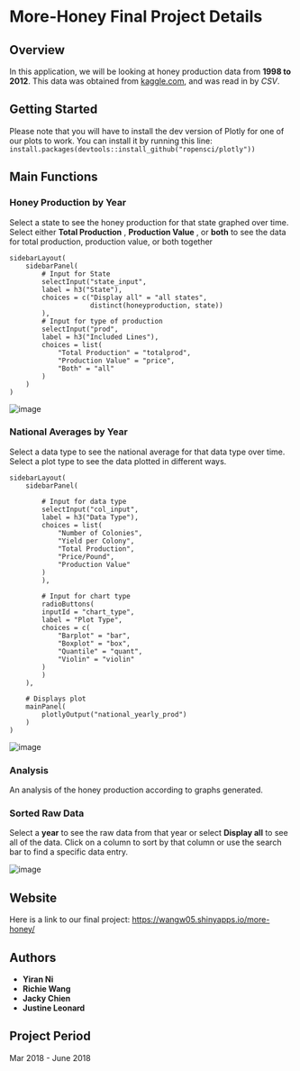 # More-Honey Final Project Details

## Overview

In this application, we will be looking at honey production data from **1998 to 2012**. This data was obtained from [kaggle.com](kaggle.com), and was read in by *CSV*.

## Getting Started

Please note that you will have to install the dev version of Plotly for one of our plots to work. You can install it by running this line: 
```install.packages(devtools::install_github("ropensci/plotly"))```

## Main Functions

### Honey Production by Year

Select a state to see the honey production for that state graphed over time. Select either **Total Production** , **Production Value** , or **both** to see the data for total production, production value, or both together


```
sidebarLayout(
    sidebarPanel(
        # Input for State
        selectInput("state_input",
        label = h3("State"),
        choices = c("Display all" = "all states", 
                    distinct(honeyproduction, state))
        ),
        # Input for type of production
        selectInput("prod",
        label = h3("Included Lines"),
        choices = list(
            "Total Production" = "totalprod",
            "Production Value" = "price",
            "Both" = "all"
        )
    )
)
```

![image](https://user-images.githubusercontent.com/32496771/50683023-896b5f00-0fc5-11e9-9909-8b385182c764.png)


### National Averages by Year

Select a data type to see the national average for that data type over time. Select a plot type to see the data plotted in different ways.

```
sidebarLayout(
    sidebarPanel(

        # Input for data type
        selectInput("col_input",
        label = h3("Data Type"),
        choices = list(
            "Number of Colonies",
            "Yield per Colony",
            "Total Production",
            "Price/Pound",
            "Production Value"
        )
        ),

        # Input for chart type
        radioButtons(
        inputId = "chart_type",
        label = "Plot Type",
        choices = c(
            "Barplot" = "bar",
            "Boxplot" = "box",
            "Quantile" = "quant",
            "Violin" = "violin"
        )
        )
    ),

    # Displays plot
    mainPanel(
        plotlyOutput("national_yearly_prod")
    )
)
```
![image](https://user-images.githubusercontent.com/32496771/50683102-c5062900-0fc5-11e9-83ee-13ec315230d7.png)

### Analysis

An analysis of the honey production according to graphs generated.

### Sorted Raw Data

Select a **year** to see the raw data from that year or select **Display all** to see all of the data. Click on a column to sort by that column or use the search bar to find a specific data entry.

![image](https://user-images.githubusercontent.com/32496771/50683170-fed72f80-0fc5-11e9-96c7-4db11875bc5c.png)



## Website 
Here is a link to our final project: https://wangw05.shinyapps.io/more-honey/ 

## Authors
* **Yiran Ni** 
* **Richie Wang** 
* **Jacky Chien**
* **Justine Leonard**  

## Project Period

Mar 2018 - June 2018
